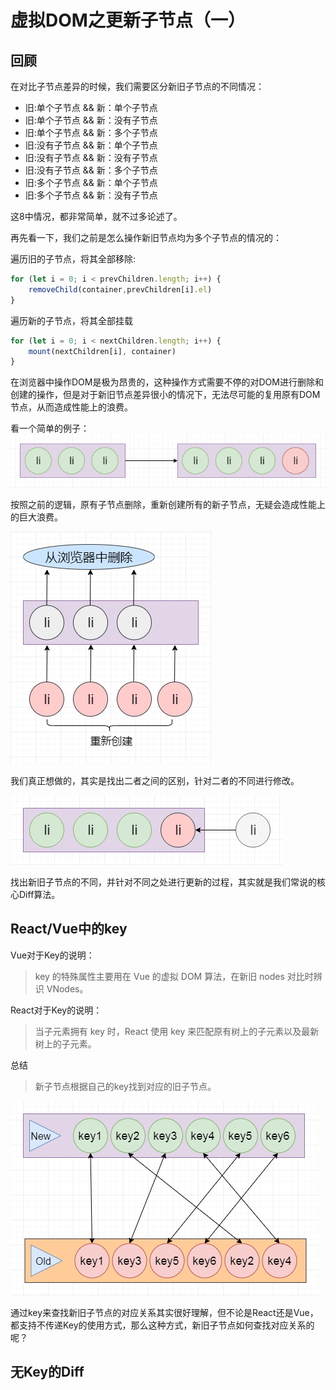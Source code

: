 # 虚拟DOM之更新子节点（一）

## 回顾

在对比子节点差异的时候，我们需要区分新旧子节点的不同情况：

+ 旧:单个子节点 && 新：单个子节点
+ 旧:单个子节点 && 新：没有子节点
+ 旧:单个子节点 && 新：多个子节点
+ 旧:没有子节点 && 新：单个子节点
+ 旧:没有子节点 && 新：没有子节点
+ 旧:没有子节点 && 新：多个子节点
+ 旧:多个子节点 && 新：单个子节点
+ 旧:多个子节点 && 新：没有子节点

这8中情况，都非常简单，就不过多论述了。

再先看一下，我们之前是怎么操作新旧节点均为多个子节点的情况的：

遍历旧的子节点，将其全部移除:

```javascript
for (let i = 0; i < prevChildren.length; i++) {
    removeChild(container,prevChildren[i].el)
}
```

遍历新的子节点，将其全部挂载

```javascript
for (let i = 0; i < nextChildren.length; i++) {
    mount(nextChildren[i], container)
}
```

在浏览器中操作DOM是极为昂贵的，这种操作方式需要不停的对DOM进行删除和创建的操作，但是对于新旧节点差异很小的情况下，无法尽可能的复用原有DOM节点，从而造成性能上的浪费。

看一个简单的例子：
![](./3.png)

按照之前的逻辑，原有子节点删除，重新创建所有的新子节点，无疑会造成性能上的巨大浪费。

![](./4.png)

我们真正想做的，其实是找出二者之间的区别，针对二者的不同进行修改。

![](./5.png)


找出新旧子节点的不同，并针对不同之处进行更新的过程，其实就是我们常说的核心Diff算法。

## React/Vue中的key

Vue对于Key的说明：

> key 的特殊属性主要用在 Vue 的虚拟 DOM 算法，在新旧 nodes 对比时辨识 VNodes。

React对于Key的说明：

> 当子元素拥有 key 时，React 使用 key 来匹配原有树上的子元素以及最新树上的子元素。

总结

>新子节点根据自己的key找到对应的旧子节点。

![](./6.png)

通过key来查找新旧子节点的对应关系其实很好理解，但不论是React还是Vue，都支持不传递Key的使用方式，那么这种方式，新旧子节点如何查找对应关系的呢？

## 无Key的Diff

